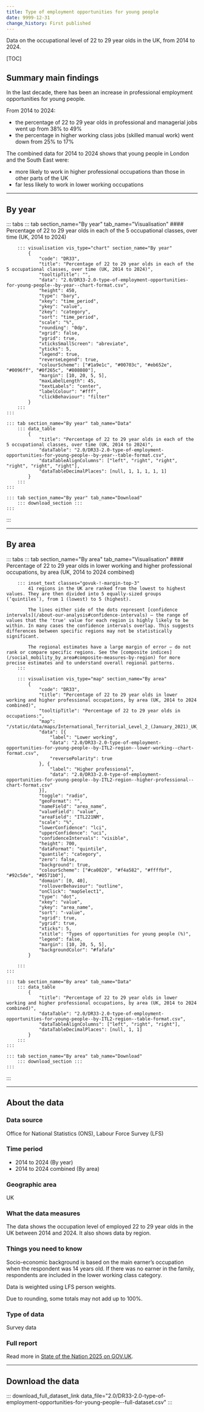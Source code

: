```yaml
---
title: Type of employment opportunities for young people
date: 9999-12-31
change_history: First published
---
```


Data on the occupational level of 22 to 29 year olds in the UK, from 2014 to 2024.

[TOC]

## Summary main findings

In the last decade, there has been an increase in professional employment opportunities for young people.

From 2014 to 2024:

* the percentage of 22 to 29 year olds in professional and managerial jobs went up from 38% to 49%
* the percentage in higher working class jobs (skilled manual work) went down from 25% to 17%

The combined data for 2014 to 2024 shows that young people in London and the South East were:

* more likely to work in higher professional occupations than those in other parts of the UK
* far less likely to work in lower working occupations 

---

## By year

::: tabs
    ::: tab section_name="By year" tab_name="Visualisation"
        #### Percentage of 22 to 29 year olds in each of the 5 occupational classes, over time (UK, 2014 to 2024)

        ::: visualisation vis_type="chart" section_name="By year"
            {
                "code": "DR33",
                "title": "Percentage of 22 to 29 year olds in each of the 5 occupational classes, over time (UK, 2014 to 2024)",
                "tooltipTitle": "",
                "data": "2.0/DR33-2.0-type-of-employment-opportunities-for-young-people--by-year--chart-format.csv",
                "height": 450,
                "type": "bary",
                "xkey": "time_period",
                "ykey": "value",
                "zkey": "category",
                "sort": "time_period",
                "scale": "%",
                "rounding": "0dp",
                "xgrid": false,
                "ygrid": true,
                "xticksSmallScreen": "abreviate",
                "yticks": 5,
                "legend": true,
                "reverseLegend": true,
                "colourScheme": ["#1a9e1c", "#00703c", "#eb652e", "#0096ff", "#0f265c", "#808080"],
                "margin": [10, 20, 5, 5],
                "maxLabelLength": 45,
                "textLabels": "center",
                "labelColour": "#fff",
                "clickBehaviour": "filter"
            }
        :::
    :::

    ::: tab section_name="By year" tab_name="Data"
        ::: data_table
            {
                "title": "Percentage of 22 to 29 year olds in each of the 5 occupational classes, over time (UK, 2014 to 2024)",
                "dataTable": "2.0/DR33-2.0-type-of-employment-opportunities-for-young-people--by-year--table-format.csv",
                "dataTableAlignColumns": ["left", "right", "right", "right", "right", "right"],
                "dataTableDecimalPlaces": [null, 1, 1, 1, 1, 1]
            }
        :::
    :::

    ::: tab section_name="By year" tab_name="Download"
        ::: download_section :::
    :::
:::

---

## By area

::: tabs
    ::: tab section_name="By area" tab_name="Visualisation"
        #### Percentage of 22 to 29 year olds in lower working and higher professional occupations, by area (UK, 2014 to 2024 combined)

        ::: inset_text classes="govuk-!-margin-top-3"
            41 regions in the UK are ranked from the lowest to highest values. They are then divided into 5 equally-sized groups (‘quintiles’), from 1 (lowest) to 5 (highest).
            
            The lines either side of the dots represent [confidence intervals](/about-our-analysis#confidence-intervals) – the range of values that the 'true' value for each region is highly likely to be within. In many cases the confidence intervals overlap. This suggests differences between specific regions may not be statistically significant.
            
            The regional estimates have a large margin of error – do not rank or compare specific regions. See the [composite indices](/social_mobility_by_area#composite-measures-by-region) for more precise estimates and to understand overall regional patterns.
        :::

        ::: visualisation vis_type="map" section_name="By area"
            {
                "code": "DR33",
                "title": "Percentage of 22 to 29 year olds in lower working and higher professional occupations, by area (UK, 2014 to 2024 combined)",
                "tooltipTitle": "Percentage of 22 to 29 year olds in occupations:",
                "map": "/static/data/maps/International_Territorial_Level_2_(January_2021)_UK_BUC.json",
                "data": [{
                    "label": "Lower working",
                    "data": "2.0/DR33-2.0-type-of-employment-opportunities-for-young-people--by-ITL2-region--lower-working--chart-format.csv",
                    "reversePolarity": true
                }, {
                    "label": "Higher professional",
                    "data": "2.0/DR33-2.0-type-of-employment-opportunities-for-young-people--by-ITL2-region--higher-professional--chart-format.csv"
                }],
                "toggle": "radio",
                "geoFormat": "",
                "nameField": "area_name",
                "valueField": "value",
                "areaField": "ITL221NM",
                "scale": "%",
                "lowerConfidence": "lci",
                "upperConfidence": "uci",
                "confidenceIntervals": "visible",
                "height": 700,
                "dataFormat": "quintile",
                "quantile": "category",
                "zero": false,
                "background": true,
                "colourScheme": ["#ca0020", "#f4a582", "#ffffbf", "#92c5de", "#0571b0"],
                "domain": [0, 40],
                "rolloverBehaviour": "outline",
                "onClick": "mapSelect1",
                "type": "dot",
                "xkey": "value",
                "ykey": "area_name",
                "sort": "-value",
                "xgrid": true,
                "ygrid": true,
                "xticks": 5,
                "xtitle": "Types of opportunities for young people (%)",
                "legend": false,
                "margin": [10, 20, 5, 5],
                "backgroundColor": "#fafafa"
            }
                
        :::
    :::

    ::: tab section_name="By area" tab_name="Data"
        ::: data_table
            {
                "title": "Percentage of 22 to 29 year olds in lower working and higher professional occupations, by area (UK, 2014 to 2024 combined)",
                "dataTable": "2.0/DR33-2.0-type-of-employment-opportunities-for-young-people--by-ITL2-region--table-format.csv",
                "dataTableAlignColumns": ["left", "right", "right"],
                "dataTableDecimalPlaces": [null, 1, 1]
            }
        :::
    :::

    ::: tab section_name="By area" tab_name="Download"
        ::: download_section :::
    :::
:::

---

## About the data

### Data source
Office for National Statistics (ONS), Labour Force Survey (LFS)

### Time period
* 2014 to 2024 (By year)
* 2014 to 2024 combined (By area)

### Geographic area
UK

### What the data measures
The data shows the occupation level of employed 22 to 29 year olds in the UK between 2014 and 2024. It also shows data by region.

### Things you need to know
Socio-economic background is based on the main earner’s occupation when the respondent was 14 years old. If there was no earner in the family, respondents are included in the lower working class category.

Data is weighted using LFS person weights.

Due to rounding, some totals may not add up to 100%.

### Type of data
Survey data

### Full report
Read more in [State of the Nation 2025 on GOV.UK]().

---

## Download the data

::: download_full_dataset_link data_file="2.0/DR33-2.0-type-of-employment-opportunities-for-young-people--full-dataset.csv" :::
